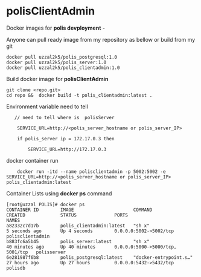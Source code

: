# polisClientAdmin
Docker images for **polis devployment** -

 Anyone can pull ready image from my repository as bellow or build from my git 
    
    docker pull uzzal2k5/polis_postgresql:1.0
    docker pull uzzal2k5/polis_server:1.0
    docker pull uzzal2k5/polis_clientadmin:1.0
         
    

Build docker image for **polisClientAdmin**
    
    git clone <repo.git>
    cd repo &&  docker build -t polis_clientadmin:latest .


Environment variable need to tell

       // need to tell where is  polisServer
      
        SERVICE_URL=http://<polis_server_hostname or polis_server_IP>
        
        if polis_server ip = 172.17.0.3 then
            
            SERVICE_URL=http://172.17.0.3
        
       

docker container run
    
        docker run -itd --name polisclientadmin -p 5002:5002 -e SERVICE_URL=http://<polis_server_hostname or polis_server_IP>  polis_clientadmin:latest
        
        
        


Container Lists using **docker ps** command  

    [root@uzzal POLIS]# docker ps
    CONTAINER ID        IMAGE                      COMMAND                  CREATED             STATUS              PORTS                              NAMES
    a82332c7d17b        polis_clientadmin:latest   "sh x"                   5 seconds ago       Up 4 seconds        0.0.0.0:5002->5002/tcp             polisclientadmin
    b883fc6a5b45        polis_server:latest        "sh x"                   40 minutes ago      Up 40 minutes       0.0.0.0:5000->5000/tcp, 5001/tcp   polisserver
    6e281987f6b8        polis_postgresql:latest    "docker-entrypoint.s…"   27 hours ago        Up 27 hours         0.0.0.0:5432->5432/tcp             polisdb

 

